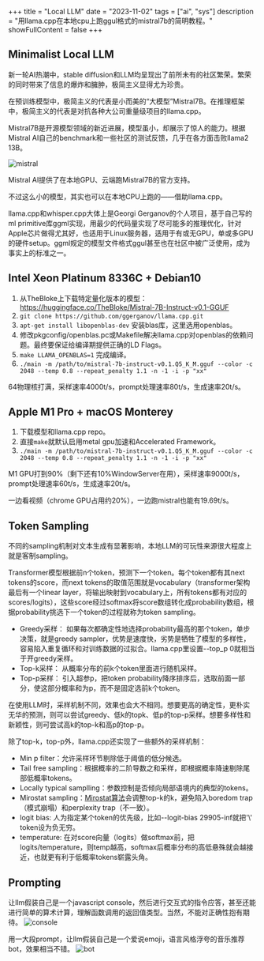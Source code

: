 +++
title = "Local LLM"
date = "2023-11-02"
tags = ["ai", "sys"]
description = "用llama.cpp在本地cpu上跑ggul格式的mistral7b的简明教程。"
showFullContent = false
+++

## Minimalist Local LLM
新一轮AI热潮中，stable diffusion和LLM均呈现出了前所未有的社区繁荣。繁荣的同时带来了信息的爆炸和臃肿，极简主义显得尤为珍贵。

在预训练模型中，极简主义的代表是小而美的“大模型”Mistral7B。在推理框架中，极简主义的代表是对抗各种大公司重量级项目的llama.cpp。

Mistral7B是开源模型领域的新近进展，模型虽小，却展示了惊人的能力。根据Mistral AI自己的benchmark和一些社区的测试反馈，几乎在各方面击败llama2 13B。

![mistral](https://cmbbq.github.io/img/mistral.png)

Mistral AI提供了在本地GPU、云端跑Mistral7B的官方支持。

不过这么小的模型，其实也可以在本地CPU上跑的——借助llama.cpp。

llama.cpp和whisper.cpp大体上是Georgi Gerganov的个人项目，基于自己写的ml primitive库ggml实现，用最少的代码量实现了尽可能多的推理优化，针对Apple芯片做得尤其好，也适用于Linux服务器，适用于有或无GPU，单或多GPU的硬件setup。ggml规定的模型文件格式ggul甚至也在社区中被广泛使用，成为事实上的标准之一。

## Intel Xeon Platinum 8336C + Debian10
1. 从TheBloke上下载特定量化版本的模型：https://huggingface.co/TheBloke/Mistral-7B-Instruct-v0.1-GGUF
2. ```git clone https://github.com/ggerganov/llama.cpp.git```
3. ```apt-get install libopenblas-dev``` 安装blas库，这里选用openblas。
4. 修改pkgconfig/openblas.pc或Makefile解决llama.cpp对openblas的依赖问题。最终要保证给编译期提供正确的LD Flags。
5. ```make LLAMA_OPENBLAS=1``` 完成编译。
6. ```./main -m /path/to/mistral-7b-instruct-v0.1.Q5_K_M.gguf --color -c 2048 --temp 0.8 --repeat_penalty 1.1 -n -1 -i -p "xx"```

64物理核打满，采样速率4000t/s，prompt处理速率80t/s，生成速率20t/s。

## Apple M1 Pro + macOS Monterey
1. 下载模型和llama.cpp repo。
2. 直接```make```就默认启用metal gpu加速和Accelerated Framework。
3. ```./main -m /path/to/mistral-7b-instruct-v0.1.Q5_K_M.gguf --color -c 2048 --temp 0.8 --repeat_penalty 1.1 -n -1 -i -p "xx"```

M1 GPU打到90%（剩下还有10%WindowServer在用），采样速率9000t/s，prompt处理速率60t/s，生成速率20t/s。

一边看视频（chrome GPU占用约20%），一边跑mistral也能有19.69t/s。

## Token Sampling
不同的sampling机制对文本生成有显著影响，本地LLM的可玩性来源很大程度上就是客制sampling。

Transformer模型根据前n个token，预测下一个token。每个token都有其next tokens的score，而next tokens的取值范围就是vocabulary（transformer架构最后有一个linear layer，将输出映射到vocabulary上，所有tokens都有对应的scores/logits），这些score经过softmax将score数组转化成probability数组，根据probability挑选下一个token的过程就称为token sampling。
- Greedy采样： 如果每次都确定性地选择probability最高的那个token，单步决策，就是greedy sampler，优势是速度快，劣势是牺牲了模型的多样性，容易陷入重复循环和对训练数据的过拟合。llama.cpp里设置--top_p 0就相当于开greedy采样。
- Top-k采样： 从概率分布的前k个token里面进行随机采样。
- Top-p采样： 引入超参p，把token probability降序排序后，选取前面一部分，使这部分概率和为p，而不是固定选前k个token。

在使用LLM时，采样机制不同，效果也会大不相同。想要更高的确定性，更朴实无华的预测，则可以尝试greedy、低k的topk、低p的top-p采样。想要多样性和新颖性，则可尝试高k的top-k和高p的top-p。

除了top-k，top-p外，llama.cpp还实现了一些额外的采样机制：
- Min p filter：允许采样环节剔除低于阈值的低分候选。
- Tail free sampling：根据概率的二阶导数之和采样，即根据概率降速剔除尾部低概率tokens。
- Locally typical samplling：参数控制是否倾向局部语境内的典型的tokens。
- Mirostat sampling：[Mirostat算法](https://arxiv.org/abs/2007.14966)会调整top-k的k，避免陷入boredom trap（模式崩塌）和perplexity trap（不一致）。
- logit bias: 人为指定某个token的优先级，比如--logit-bias 29905-inf就把'\\' token设为负无穷。
- temperature: 在对score向量（logits）做softmax前，把logits/temperature，则temp越高，softmax后概率分布的高低悬殊就会越接近，也就更有利于低概率tokens崭露头角。

## Prompting
让llm假装自己是一个javascript console，然后进行交互式的指令应答，甚至还能进行简单的算术计算，理解函数调用的返回值类型。当然，不能对正确性抱有期待。
![console](https://cmbbq.github.io/img/js_console.png)

用一大段prompt，让llm假装自己是一个爱说emoji，语言风格浮夸的音乐推荐bot，效果相当不错。
![bot](https://cmbbq.github.io/img/music_bot.png)



